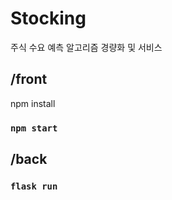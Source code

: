 # Stocking

주식 수요 예측 알고리즘 경량화 및 서비스

## /front

npm install

### `npm start`

## /back

### `flask run`
